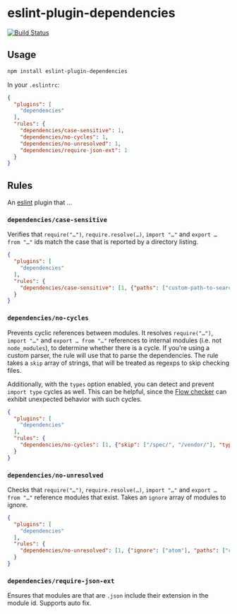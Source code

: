 # eslint-plugin-dependencies

[![Build Status](https://travis-ci.org/zertosh/eslint-plugin-dependencies.svg?branch=master)](https://travis-ci.org/zertosh/eslint-plugin-dependencies)

## Usage

```sh
npm install eslint-plugin-dependencies
```

In your `.eslintrc`:

```json
{
  "plugins": [
    "dependencies"
  ],
  "rules": {
    "dependencies/case-sensitive": 1,
    "dependencies/no-cycles": 1,
    "dependencies/no-unresolved": 1,
    "dependencies/require-json-ext": 1
  }
}
```

## Rules

An [eslint](https://github.com/eslint/eslint) plugin that ...

### `dependencies/case-sensitive`

Verifies that `require("…")`, `require.resolve(…)`, `import "…"` and `export … from "…"` ids match the case that is reported by a directory listing.

```json
{
  "plugins": [
    "dependencies"
  ],
  "rules": {
    "dependencies/case-sensitive": [1, {"paths": ["custom-path-to-search-for-modules"]}]
  }
}
```

### `dependencies/no-cycles`

Prevents cyclic references between modules. It resolves `require("…")`, `import "…"` and `export … from "…"` references to internal modules (i.e. not `node_modules`), to determine whether there is a cycle. If you're using a custom parser, the rule will use that to parse the dependencies. The rule takes a `skip` array of strings, that will be treated as regexps to skip checking files.

Additionally, with the `types` option enabled, you can detect and prevent `import type` cycles as well. This can be helpful, since the [Flow checker](https://flow.org) can exhibit unexpected behavior with such cycles.

```json
{
  "plugins": [
    "dependencies"
  ],
  "rules": {
    "dependencies/no-cycles": [1, {"skip": ["/spec/", "/vendor/"], "types": true}]
  }
}
```

### `dependencies/no-unresolved`

Checks that `require("…")`, `require.resolve(…)`, `import "…"` and `export … from "…"` reference modules that exist. Takes an `ignore` array of modules to ignore.

```json
{
  "plugins": [
    "dependencies"
  ],
  "rules": {
    "dependencies/no-unresolved": [1, {"ignore": ["atom"], "paths": ["custom-path-to-search-for-modules"]}]
  }
}
```

### `dependencies/require-json-ext`

Ensures that modules are that are `.json` include their extension in the module id. Supports auto fix.
